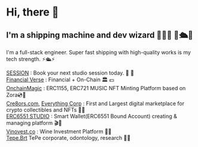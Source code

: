 <h1>Hi, there  👋</h1>
<h2>I'm a shipping machine and dev wizard 💫🧙💫 🤖🛳️🤖 </h2>

I'm a full-stack engineer. Super fast shipping with high-quality works is my tech strength. ⚡️🛳️⚡️ <br/>

<a href='https://session-pied.vercel.app/'>SESSION</a> : Book your next studio session today. 🎹 🎻 <br/>
<a href='https://financialverse.vercel.app'>Financial Verse</a> : Financial + On-Chain 🏛 💵 <br/>
<a href='https://onchainmagic.xyz'>OnchainMagic</a> : ERC1155, ERC721 MUSIC NFT Minting Platform based on Zora💿🥁 <br/>
<a href='https://cre8ors.com'>Cre8ors.com</a>, <a href='https://everythingcorp.cre8ors.com/'>Everything Corp</a> : First and Largest digital marketplace for crypto collectibles and NFTs 💎💎 <br/>
<a href='https://6551.studio'>ERC6551 STUDIO</a> : Smart Wallet(ERC6551 Bound Account) creating & managing platform 🎬📀 <br/>
<a href='https://vinovest.co'>Vinovest.co</a> : Wine Investment Platform 🍷🍇 <br/>
<a href='https://tepe-brt.azurewebsites.net'>Tepe.Brt</a> TePe corporate, odontology, research 💊🏥 <br/>

